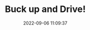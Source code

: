 ---
date: 2022-09-06 11:09:37
title: 'Buck up and Drive!'	
tags: [PC, pixel art, hand-drawn]
price: $7.99 One Time	
img: https://i.imgur.com/03NxG2W.png
link: https://fabiofontes.itch.io/buck-up-and-drive	
discord: https://discord.gg/4NwRVQx	
twitter: https://twitter.com/FontesRanter
---